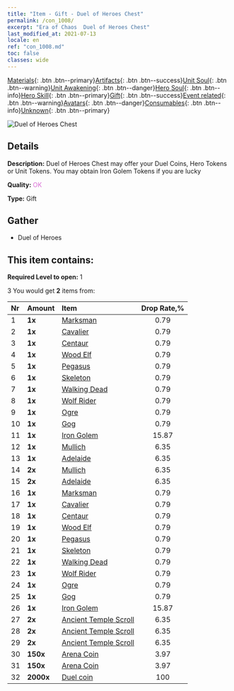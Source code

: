 ```yaml
---
title: "Item - Gift - Duel of Heroes Chest"
permalink: /con_1008/
excerpt: "Era of Chaos  Duel of Heroes Chest"
last_modified_at: 2021-07-13
locale: en
ref: "con_1008.md"
toc: false
classes: wide
---
```

 [Materials](/Items/){: .btn .btn--primary}[Artifacts](/Items/Artifacts/){: .btn .btn--success}[Unit Soul](/Items/UnitSoul/){: .btn .btn--warning}[Unit Awakening](/Items/UnitAwakening/){: .btn .btn--danger}[Hero Soul](/Items/HeroSoul/){: .btn .btn--info}[Hero Skill](/Items/HeroSkill/){: .btn .btn--primary}[Gift](/Items/Gift/){: .btn .btn--success}[Event related](/Items/Events/){: .btn .btn--warning}[Avatars](/Items/Avatars/){: .btn .btn--danger}[Consumables](/Items/Consumables/){: .btn .btn--info}[Unknown](/Items/Unknown/){: .btn .btn--primary}

 ![Duel of Heroes Chest](/images/t/i_50002.png)

## Details
 **Description:** Duel of Heroes Chest may offer your Duel Coins, Hero Tokens or Unit Tokens. You may obtain Iron Golem Tokens if you are lucky

 **Quality:** <span style="color: #DA70D6">OK</span>

 **Type:** Gift

## Gather

*    Duel of Heroes 

## This item contains:

 **Required Level to open:** 1

 3 You would get **2** items  from:

  | Nr | Amount |     Item    | Drop Rate,% |
  |:---|:-------|:------------|:---------:|
  | 1 |  **1x** | [Marksman](/Items/unt_191/) | 0.79 | 
  | 2 |  **1x** | [Cavalier ](/Items/unt_195/) | 0.79 | 
  | 3 |  **1x** | [Centaur](/Items/unt_199/) | 0.79 | 
  | 4 |  **1x** | [Wood Elf](/Items/unt_201/) | 0.79 | 
  | 5 |  **1x** | [Pegasus](/Items/unt_202/) | 0.79 | 
  | 6 |  **1x** | [Skeleton](/Items/unt_208/) | 0.79 | 
  | 7 |  **1x** | [Walking Dead](/Items/unt_209/) | 0.79 | 
  | 8 |  **1x** | [Wolf Rider](/Items/unt_218/) | 0.79 | 
  | 9 |  **1x** | [Ogre](/Items/unt_220/) | 0.79 | 
  | 10 |  **1x** | [Gog](/Items/unt_227/) | 0.79 | 
  | 11 |  **1x** | [Iron Golem](/Items/unt_237/) | 15.87 | 
  | 12 |  **1x** | [Mullich](/Items/her_360/) | 6.35 | 
  | 13 |  **1x** | [Adelaide](/Items/her_359/) | 6.35 | 
  | 14 |  **2x** | [Mullich](/Items/her_360/) | 6.35 | 
  | 15 |  **2x** | [Adelaide](/Items/her_359/) | 6.35 | 
  | 16 |  **1x** | [Marksman](/Items/unt_191/) | 0.79 | 
  | 17 |  **1x** | [Cavalier ](/Items/unt_195/) | 0.79 | 
  | 18 |  **1x** | [Centaur](/Items/unt_199/) | 0.79 | 
  | 19 |  **1x** | [Wood Elf](/Items/unt_201/) | 0.79 | 
  | 20 |  **1x** | [Pegasus](/Items/unt_202/) | 0.79 | 
  | 21 |  **1x** | [Skeleton](/Items/unt_208/) | 0.79 | 
  | 22 |  **1x** | [Walking Dead](/Items/unt_209/) | 0.79 | 
  | 23 |  **1x** | [Wolf Rider](/Items/unt_218/) | 0.79 | 
  | 24 |  **1x** | [Ogre](/Items/unt_220/) | 0.79 | 
  | 25 |  **1x** | [Gog](/Items/unt_227/) | 0.79 | 
  | 26 |  **1x** | [Iron Golem](/Items/unt_237/) | 15.87 | 
  | 27 |  **2x** | [Ancient Temple Scroll](/Items/con_697/) | 6.35 | 
  | 28 |  **2x** | [Ancient Temple Scroll](/Items/con_697/) | 6.35 | 
  | 29 |  **2x** | [Ancient Temple Scroll](/Items/con_697/) | 6.35 | 
  | 30 |  **150x** | [Arena Coin](/Items/con_903/) | 3.97 | 
  | 31 |  **150x** | [Arena Coin](/Items/con_903/) | 3.97 | 
  | 32 |  **2000x** | [Duel coin](/Items/con_907/) | 100 | 
